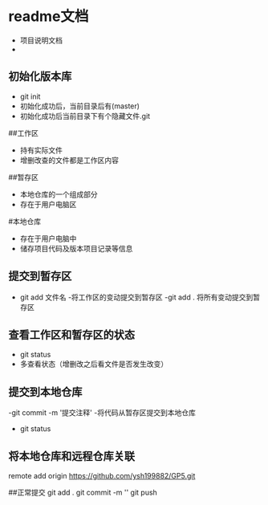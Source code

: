 # readme文档
- 项目说明文档
- 


## 初始化版本库
- git init
- 初始化成功后，当前目录后有(master)
- 初始化成功后当前目录下有个隐藏文件.git


##工作区
- 持有实际文件
- 增删改查的文件都是工作区内容

##暂存区
- 本地仓库的一个组成部分
- 存在于用户电脑区

#本地仓库
- 存在于用户电脑中
- 储存项目代码及版本项目记录等信息


## 提交到暂存区
- git add 文件名
-将工作区的变动提交到暂存区
-git add . 将所有变动提交到暂存区

## 查看工作区和暂存区的状态
- git status
- 多查看状态（增删改之后看文件是否发生改变）

## 提交到本地仓库
-git commit -m '提交注释'
-将代码从暂存区提交到本地仓库
- git status 

## 将本地仓库和远程仓库关联
remote add origin https://github.com/ysh199882/GP5.git


##正常提交
git add .
git commit -m ''
git push